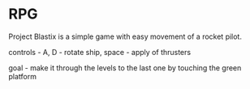 # RPG
Project Blastix is a simple game with easy movement of a rocket pilot.

controls - A, D - rotate ship, space - apply of thrusters

goal - make it through the levels to the last one by touching the green platform